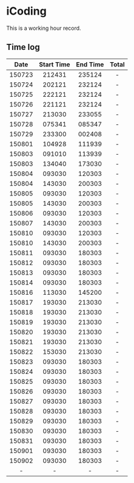 # iCoding

This is a working hour record.

## Time log

|Date|Start Time|End Time|Total|
|:--:|:--:|:--:|:--:|
|150723|212431|235124|-|
|150724|202121|232124|-|
|150725|222121|232124|-|
|150726|221121|232124|-|
|150727|213030|233055|-|
|150728|075341|085347|-|
|150729|233300|002408|-|
|150801|104928|111939|-|
|150803|091010|113939|-|
|150803|134040|173030|-|
|150804|093030|120303|-|
|150804|143030|200303|-|
|150805|093030|120303|-|
|150805|143030|200303|-|
|150806|093030|120303|-|
|150807|143030|200303|-|
|150810|093030|120303|-|
|150810|143030|200303|-|
|150811|093030|180303|-|
|150812|093030|180303|-|
|150813|093030|180303|-|
|150814|093030|180303|-|
|150816|113030|145200|-|
|150817|193030|213030|-|
|150818|193030|213030|-|
|150819|193030|213030|-|
|150820|193030|213030|-|
|150821|193030|213030|-|
|150822|153030|213030|-|
|150823|093030|180303|-|
|150824|093030|180303|-|
|150825|093030|180303|-|
|150826|093030|180303|-|
|150827|093030|180303|-|
|150828|093030|180303|-|
|150829|093030|180303|-|
|150830|093030|180303|-|
|150831|093030|180303|-|
|150901|093030|180303|-|
|150902|093030|180303|-|
|-|-|-|-|